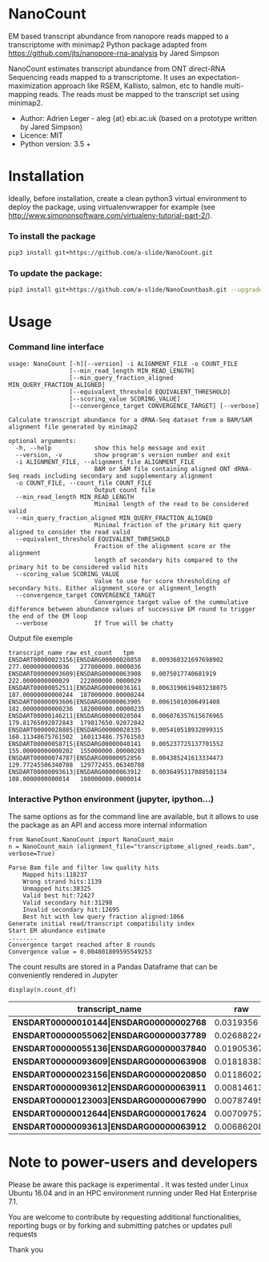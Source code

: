 # NanoCount



EM based transcript abundance from nanopore reads mapped to a transcriptome with minimap2
Python package adapted from https://github.com/jts/nanopore-rna-analysis by Jared Simpson

NanoCount estimates transcript abundance from ONT direct-RNA Sequencing reads mapped to a transcriptome. It uses an expectation-maximization approach like RSEM, Kallisto, salmon, etc to handle multi-mapping reads. The reads must be mapped to the transcript set using minimap2.

* Author: Adrien Leger - aleg {at} ebi.ac.uk (based on a prototype written by Jared Simpson)
* Licence: MIT
* Python version: 3.5 +

# Installation

Ideally, before installation, create a clean python3 virtual environment to deploy the package, using virtualenvwrapper for example (see http://www.simononsoftware.com/virtualenv-tutorial-part-2/).

### To install the package

```bash
pip3 install git+https://github.com/a-slide/NanoCount.git
```

### To update the package:

```bash
pip3 install git+https://github.com/a-slide/NanoCountbash.git --upgrade
```

# Usage

### Command line interface
```
usage: NanoCount [-h][--version] -i ALIGNMENT_FILE -o COUNT_FILE
                 [--min_read_length MIN_READ_LENGTH]
                 [--min_query_fraction_aligned MIN_QUERY_FRACTION_ALIGNED]
                 [--equivalent_threshold EQUIVALENT_THRESHOLD]
                 [--scoring_value SCORING_VALUE]
                 [--convergence_target CONVERGENCE_TARGET] [--verbose]

Calculate transcript abundance for a dRNA-Seq dataset from a BAM/SAM alignment file generated by minimap2

optional arguments:
  -h, --help            show this help message and exit
  --version, -v         show program's version number and exit
  -i ALIGNMENT_FILE, --alignment_file ALIGNMENT_FILE
                        BAM or SAM file containing aligned ONT dRNA-Seq reads including secondary and supplementary alignment
  -o COUNT_FILE, --count_file COUNT_FILE
                        Output count file
  --min_read_length MIN_READ_LENGTH
                        Minimal length of the read to be considered valid
  --min_query_fraction_aligned MIN_QUERY_FRACTION_ALIGNED
                        Minimal fraction of the primary hit query aligned to consider the read valid
  --equivalent_threshold EQUIVALENT_THRESHOLD
                        Fraction of the alignment score or the alignment
                        length of secondary hits compared to the primary hit to be considered valid hits
  --scoring_value SCORING_VALUE
                        Value to use for score thresholding of secondary hits. Either alignment_score or alignment_length
  --convergence_target CONVERGENCE_TARGET
                        Convergence target value of the cummulative difference between abundance values of successive EM round to trigger the end of the EM loop
  --verbose             If True will be chatty
```

Output file exemple

```
transcript_name	raw	est_count	tpm
ENSDART00000023156|ENSDARG00000020850	0.009360321697698902	277.0000000000036	277000000.0000036
ENSDART00000093609|ENSDARG00000063908	0.0075017740681919	222.0000000000029	222000000.0000029
ENSDART00000052511|ENSDARG00000036161	0.0063190619403238075	187.00000000000244	187000000.00000244
ENSDART00000093606|ENSDARG00000063905	0.00615010306491408	182.00000000000236	182000000.00000235
ENSDART00000146211|ENSDARG00000020504	0.006076357615676965	179.81765092072843	179817650.92072842
ENSDART00000028885|ENSDARG00000028335	0.005410518932099315	160.11348675761502	160113486.75761503
ENSDART00000058715|ENSDARG00000040141	0.005237725137701552	155.00000000000202	155000000.00000203
ENSDART00000074787|ENSDARG00000052856	0.004385241613334473	129.77245506340708	129772455.06340708
ENSDART00000093613|ENSDARG00000063912	0.0036495117088501134	108.0000000000014	108000000.0000014
```

### Interactive Python environment (jupyter, ipython...)

The same options as for the command line are available, but it allows to use the package as an API and access more internal information

```python3
from NanoCount.NanoCount import NanoCount_main
n = NanoCount_main (alignment_file="transcriptome_aligned_reads.bam", verbose=True)
```

```
Parse Bam file and filter low quality hits
    Mapped hits:118237
    Wrong strand hits:1139
    Unmapped hits:38325
    Valid best hit:72427
    Valid secondary hit:31298
    Invalid secondary hit:12695
    Best hit with low query fraction aligned:1066
Generate initial read/transcript compatibility index
Start EM abundance estimate
........
Convergence target reached after 8 rounds
Convergence value = 0.004801809595549253
```

The count results are stored in a Pandas Dataframe that can be conveniently rendered in Jupyter
```python3
display(n.count_df)
```

| **transcript_name**                        | **raw**     | **est_count** | **tpm**    |
| ------------------------------------------ | ----------- | ------------- | ---------- |
| **ENSDART00000010144\|ENSDARG00000002768** | 0.0319356   | 2313          | 2313000000 |
| **ENSDART00000055062\|ENSDARG00000037789** | 0.02688224  | 1947          | 1947000000 |
| **ENSDART00000055136\|ENSDARG00000037840** | 0.01905367  | 1380          | 1380000000 |
| **ENSDART00000093609\|ENSDARG00000063908** | 0.01818383  | 1317          | 1317000000 |
| **ENSDART00000023156\|ENSDARG00000020850** | 0.01186022  | 859           | 859000000  |
| **ENSDART00000093612\|ENSDARG00000063911** | 0.008146133 | 590           | 590000000  |
| **ENSDART00000123003\|ENSDARG00000067990** | 0.007874959 | 570.3596      | 570359600  |
| **ENSDART00000012644\|ENSDARG00000017624** | 0.007097575 | 514.0561      | 514056100  |
| **ENSDART00000093613\|ENSDARG00000063912** | 0.006862082 | 497           | 497000000  |

# Note to power-users and developers

Please be aware this package is experimental . It was tested under Linux Ubuntu 16.04 and in an HPC environment running under Red Hat Enterprise 7.1.

You are welcome to contribute by requesting additional functionalities, reporting bugs or by forking and submitting patches or updates pull requests

Thank you
